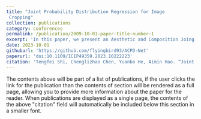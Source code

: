 ```yaml
---
title: "Joint Probability Distribution Regression for Image
 Cropping"
collection: publications
category: conferences
permalink: /publication/2009-10-01-paper-title-number-1
excerpt: 'In this paper, we present an Aesthetic and Composition Joing Probability Distribution Network~(ACPD-Net) to explicitly investigate the collaboration of image aesthetics and image composition for the cropping task in an end-to-end manner.'
date: 2023-10-01
githuburl: 'https://github.com/flyingbird93/ACPD-Net'
paperurl: 'doi:10.1109/ICIP49359.2023.10222223'
citation: 'Tengfei Shi, Chenglizhao Chen, Yuanbo He, Aimin Hao. “Joint Probability Distribution Regression for Image Cropping”, IEEE International Conference on Image Processing (ICIP), 2023, pp.990-994.'
---
```


The contents above will be part of a list of publications, if the user clicks the link for the publication than the contents of section will be rendered as a full page, allowing you to provide more information about the paper for the reader. When publications are displayed as a single page, the contents of the above "citation" field will automatically be included below this section in a smaller font.
